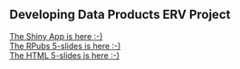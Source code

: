 ## Developing Data Products ERV Project

[The Shiny App is here :-)](http://ervachon.github.io/Developing_Data_Products/)  
[The RPubs 5-slides is here :-)](http://rpubs.com/ervachon/????)  
[The HTML 5-slides is here :-)](http://ervachon.github.io/Developing_Data_Products/)  
  